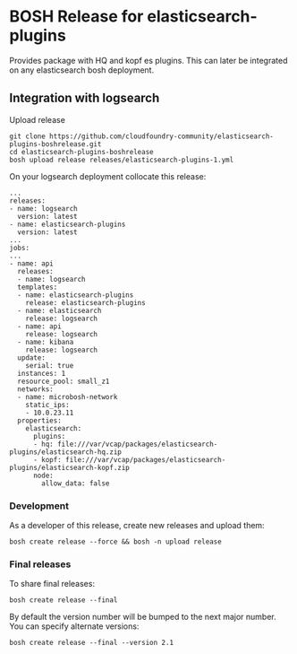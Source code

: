 # BOSH Release for elasticsearch-plugins

Provides package with HQ and kopf es plugins. This can later be integrated on any elasticsearch bosh deployment.

## Integration with logsearch

Upload release

```
git clone https://github.com/cloudfoundry-community/elasticsearch-plugins-boshrelease.git
cd elasticsearch-plugins-boshrelease
bosh upload release releases/elasticsearch-plugins-1.yml
```

On your logsearch deployment collocate this release:

```
...
releases:
- name: logsearch
  version: latest
- name: elasticsearch-plugins
  version: latest
...
jobs:
...
- name: api
  releases:
  - name: logsearch
  templates:
  - name: elasticsearch-plugins
    release: elasticsearch-plugins
  - name: elasticsearch
    release: logsearch
  - name: api
    release: logsearch
  - name: kibana
    release: logsearch
  update:
    serial: true
  instances: 1
  resource_pool: small_z1
  networks:
  - name: microbosh-network
    static_ips:
    - 10.0.23.11
  properties:
    elasticsearch:
      plugins:
      - hq: file:///var/vcap/packages/elasticsearch-plugins/elasticsearch-hq.zip
      - kopf: file:///var/vcap/packages/elasticsearch-plugins/elasticsearch-kopf.zip
      node:
        allow_data: false
```

### Development

As a developer of this release, create new releases and upload them:

```
bosh create release --force && bosh -n upload release
```

### Final releases

To share final releases:

```
bosh create release --final
```

By default the version number will be bumped to the next major number. You can specify alternate versions:


```
bosh create release --final --version 2.1
```
